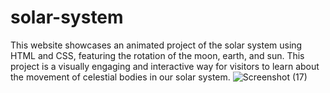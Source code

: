 # solar-system
This website showcases an animated project of the solar system using HTML and CSS, featuring the rotation of the moon, earth, and sun. This project is a visually engaging and interactive way for visitors to learn about the movement of celestial bodies in our solar system.
![Screenshot (17)](https://user-images.githubusercontent.com/91942752/218341545-0079cbf9-b60c-466d-bc32-923ad56c60c6.png)
